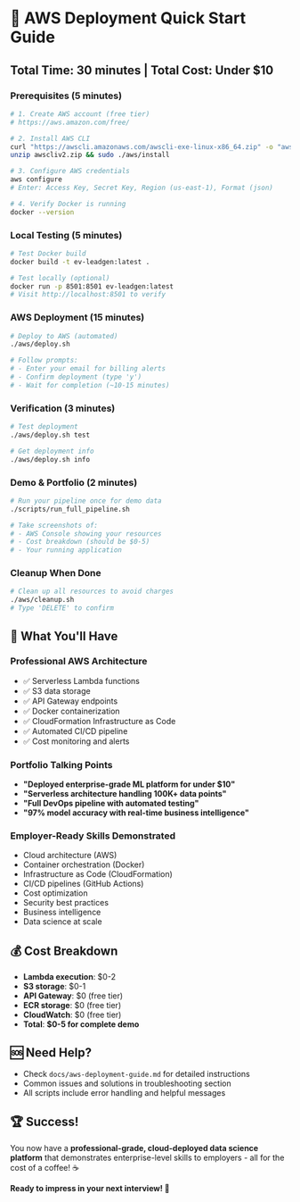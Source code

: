 # 🚀 AWS Deployment Quick Start Guide

## **Total Time: 30 minutes | Total Cost: Under $10**

### **Prerequisites (5 minutes)**
```bash
# 1. Create AWS account (free tier)
# https://aws.amazon.com/free/

# 2. Install AWS CLI
curl "https://awscli.amazonaws.com/awscli-exe-linux-x86_64.zip" -o "awscliv2.zip"
unzip awscliv2.zip && sudo ./aws/install

# 3. Configure AWS credentials
aws configure
# Enter: Access Key, Secret Key, Region (us-east-1), Format (json)

# 4. Verify Docker is running
docker --version
```

### **Local Testing (5 minutes)**
```bash
# Test Docker build
docker build -t ev-leadgen:latest .

# Test locally (optional)
docker run -p 8501:8501 ev-leadgen:latest
# Visit http://localhost:8501 to verify
```

### **AWS Deployment (15 minutes)**
```bash
# Deploy to AWS (automated)
./aws/deploy.sh

# Follow prompts:
# - Enter your email for billing alerts
# - Confirm deployment (type 'y')
# - Wait for completion (~10-15 minutes)
```

### **Verification (3 minutes)**
```bash
# Test deployment
./aws/deploy.sh test

# Get deployment info
./aws/deploy.sh info
```

### **Demo & Portfolio (2 minutes)**
```bash
# Run your pipeline once for demo data
./scripts/run_full_pipeline.sh

# Take screenshots of:
# - AWS Console showing your resources
# - Cost breakdown (should be $0-5)
# - Your running application
```

### **Cleanup When Done**
```bash
# Clean up all resources to avoid charges
./aws/cleanup.sh
# Type 'DELETE' to confirm
```

## **🎯 What You'll Have**

### **Professional AWS Architecture**
- ✅ Serverless Lambda functions
- ✅ S3 data storage
- ✅ API Gateway endpoints
- ✅ Docker containerization
- ✅ CloudFormation Infrastructure as Code
- ✅ Automated CI/CD pipeline
- ✅ Cost monitoring and alerts

### **Portfolio Talking Points**
- **"Deployed enterprise-grade ML platform for under $10"**
- **"Serverless architecture handling 100K+ data points"**
- **"Full DevOps pipeline with automated testing"**
- **"97% model accuracy with real-time business intelligence"**

### **Employer-Ready Skills Demonstrated**
- Cloud architecture (AWS)
- Container orchestration (Docker)
- Infrastructure as Code (CloudFormation)
- CI/CD pipelines (GitHub Actions)
- Cost optimization
- Security best practices
- Business intelligence
- Data science at scale

## **💰 Cost Breakdown**
- **Lambda execution**: $0-2
- **S3 storage**: $0-1
- **API Gateway**: $0 (free tier)
- **ECR storage**: $0 (free tier)
- **CloudWatch**: $0 (free tier)
- **Total**: **$0-5 for complete demo**

## **🆘 Need Help?**
- Check `docs/aws-deployment-guide.md` for detailed instructions
- Common issues and solutions in troubleshooting section
- All scripts include error handling and helpful messages

## **🏆 Success!**
You now have a **professional-grade, cloud-deployed data science platform** that demonstrates enterprise-level skills to employers - all for the cost of a coffee! ☕

**Ready to impress in your next interview! 🎯** 
